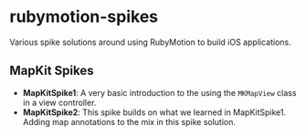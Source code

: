 # rubymotion-spikes

Various spike solutions around using RubyMotion to build iOS applications.

## MapKit Spikes

- **MapKitSpike1**: A very basic introduction to the using the `MKMapView` class in a view controller.
- **MapKitSpike2**: This spike builds on what we learned in MapKitSpike1.  Adding map annotations to the mix in this spike solution. 